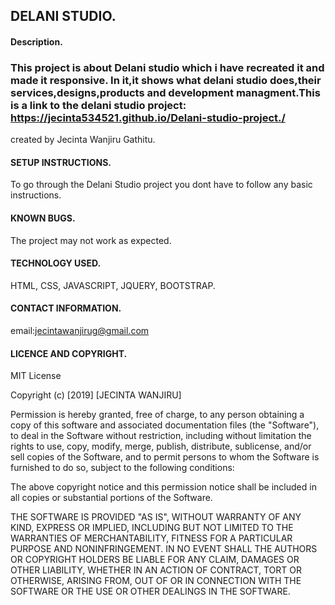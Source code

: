 ## DELANI STUDIO.
#### Description.

### This project is about Delani studio which i have recreated it and made it responsive. In it,it shows what delani studio does,their services,designs,products and development managment.This is a link to the delani studio project: https://jecinta534521.github.io/Delani-studio-project./
created by Jecinta Wanjiru Gathitu.

#### SETUP INSTRUCTIONS.
To go through the Delani Studio project you dont have to follow any basic instructions.

#### KNOWN BUGS.
The project may not work as expected.

#### TECHNOLOGY USED.
HTML,
CSS,
JAVASCRIPT,
JQUERY,
BOOTSTRAP.

#### CONTACT INFORMATION.
email:jecintawanjirug@gmail.com

#### LICENCE AND COPYRIGHT.
MIT License

Copyright (c) [2019] [JECINTA WANJIRU]

Permission is hereby granted, free of charge, to any person obtaining a copy
of this software and associated documentation files (the "Software"), to deal
in the Software without restriction, including without limitation the rights
to use, copy, modify, merge, publish, distribute, sublicense, and/or sell
copies of the Software, and to permit persons to whom the Software is
furnished to do so, subject to the following conditions:

The above copyright notice and this permission notice shall be included in all
copies or substantial portions of the Software.

THE SOFTWARE IS PROVIDED "AS IS", WITHOUT WARRANTY OF ANY KIND, EXPRESS OR
IMPLIED, INCLUDING BUT NOT LIMITED TO THE WARRANTIES OF MERCHANTABILITY,
FITNESS FOR A PARTICULAR PURPOSE AND NONINFRINGEMENT. IN NO EVENT SHALL THE
AUTHORS OR COPYRIGHT HOLDERS BE LIABLE FOR ANY CLAIM, DAMAGES OR OTHER
LIABILITY, WHETHER IN AN ACTION OF CONTRACT, TORT OR OTHERWISE, ARISING FROM,
OUT OF OR IN CONNECTION WITH THE SOFTWARE OR THE USE OR OTHER DEALINGS IN THE
SOFTWARE.





